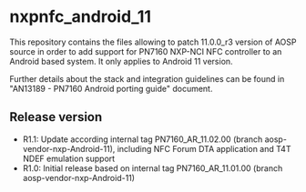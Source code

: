 # nxpnfc_android_11

This repository contains the files allowing to patch 11.0.0_r3 version of AOSP source in order to add support for PN7160 NXP-NCI NFC controller to an Android based system.
It only applies to Android 11 version.

Further details about the stack and integration guidelines can be found in "AN13189 - PN7160 Android porting guide" document.

Release version
---------------
 * R1.1: Update according internal tag PN7160_AR_11.02.00 (branch aosp-vendor-nxp-Android-11), including NFC Forum DTA application and T4T NDEF emulation support
 * R1.0: Initial release based on internal tag PN7160_AR_11.01.00 (branch aosp-vendor-nxp-Android-11)
